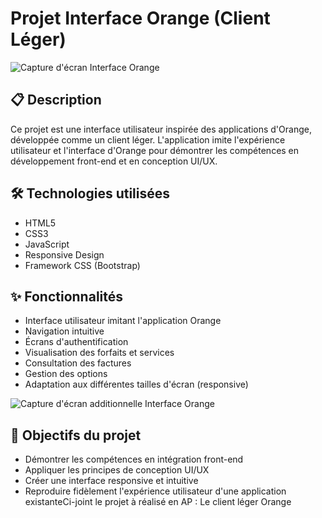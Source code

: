 # Projet Interface Orange (Client Léger)

![Capture d'écran Interface Orange](images/capture22.png)

## 📋 Description
Ce projet est une interface utilisateur inspirée des applications d'Orange, développée comme un client léger. L'application imite l'expérience utilisateur et l'interface d'Orange pour démontrer les compétences en développement front-end et en conception UI/UX.

## 🛠️ Technologies utilisées
- HTML5
- CSS3
- JavaScript
- Responsive Design
- Framework CSS (Bootstrap)

## ✨ Fonctionnalités
- Interface utilisateur imitant l'application Orange
- Navigation intuitive
- Écrans d'authentification
- Visualisation des forfaits et services
- Consultation des factures
- Gestion des options
- Adaptation aux différentes tailles d'écran (responsive)

![Capture d'écran additionnelle Interface Orange](images/capture2.png)

## 🎯 Objectifs du projet
- Démontrer les compétences en intégration front-end
- Appliquer les principes de conception UI/UX
- Créer une interface responsive et intuitive
- Reproduire fidèlement l'expérience utilisateur d'une application existanteCi-joint le projet à réalisé en AP : Le client léger Orange
